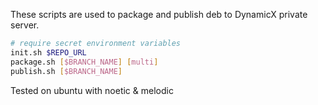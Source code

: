 These scripts are used to package and publish deb to DynamicX private server.

```sh
# require secret environment variables
init.sh $REPO_URL
package.sh [$BRANCH_NAME] [multi]
publish.sh [$BRANCH_NAME]
```

Tested on ubuntu with noetic & melodic